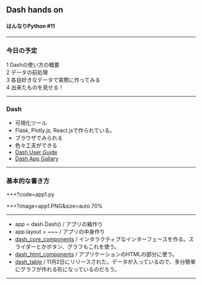 
## Dash hands on
#### はんなりPython #11

---

### 今日の予定
1 Dashの使い方の概要    
2 データの前処理    
3 各自好きなデータで実際に作ってみる    
4 出来たものを見せる！   

---

### Dash
- 可視化ツール     
- Flask, Plotly.js, React.jsで作られている。     
- ブラウザでみられる     
- 色々工夫ができる    
- [Dash User Guide](https://dash.plot.ly/)     
- [Dash App Gallary](https://dash.plot.ly/gallery)
     
---

### 基本的な書き方

+++?code=app1.py    

+++?image=app1.PNG&size=auto 70%    


---

- app = dash.Dash() / アプリの箱作り    
- app.layout = ~~~ / アプリの中身作り     
- [dash_core_components](https://dash.plot.ly/dash-core-components) / インタラクティブなインターフェースを作る。スライダーとかボタン、グラフもこれを使う。     
- [dash_html_components](https://dash.plot.ly/dash-html-components) / アプリケーションのHTMLの部分に使う。    
- [dash_table](https://dash.plot.ly/datatable) / 11月2日にリリースされた。データが入っているので、多分簡単にグラフが作れる形になっているのだろう。     




---
